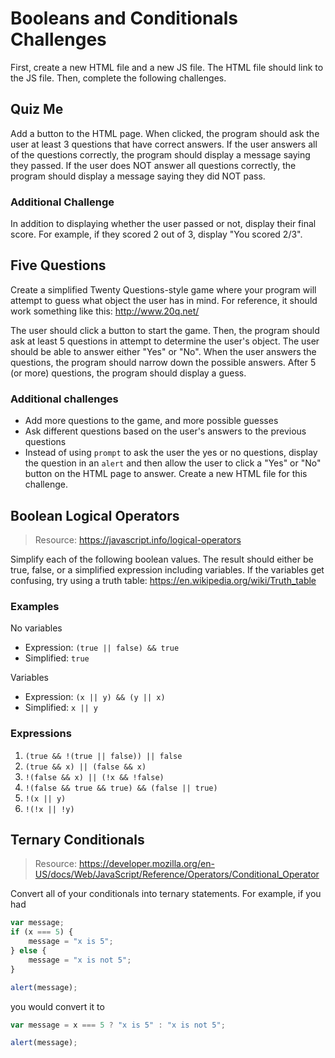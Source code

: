 # Booleans and Conditionals Challenges
First, create a new HTML file and a new JS file. The HTML file should link to the JS file. Then, complete the following challenges.

## Quiz Me
Add a button to the HTML page. When clicked, the program should ask the user at least 3 questions that have correct answers. If the user answers all of the questions correctly, the program should display a message saying they passed. If the user does NOT answer all questions correctly, the program should display a message saying they did NOT pass.

### Additional Challenge
In addition to displaying whether the user passed or not, display their final score. For example, if they scored 2 out of 3, display "You scored 2/3".

## Five Questions
Create a simplified Twenty Questions-style game where your program will attempt to guess what object the user has in mind. For reference, it should work something like this: http://www.20q.net/

The user should click a button to start the game. Then, the program should ask at least 5 questions in attempt to determine the user's object. The user should be able to answer either "Yes" or "No". When the user answers the questions, the program should narrow down the possible answers. After 5 (or more) questions, the program should display a guess.

### Additional challenges
- Add more questions to the game, and more possible guesses
- Ask different questions based on the user's answers to the previous questions
- Instead of using `prompt` to ask the user the yes or no questions, display the question in an `alert` and then allow the user to click a "Yes" or "No" button on the HTML page to answer. Create a new HTML file for this challenge.

## Boolean Logical Operators
>Resource: https://javascript.info/logical-operators

Simplify each of the following boolean values. The result should either be true, false, or a simplified expression including variables. If the variables get confusing, try using a truth table: https://en.wikipedia.org/wiki/Truth_table

### Examples
No variables
- Expression: `(true || false) && true`
- Simplified: `true`

Variables
- Expression: `(x || y) && (y || x)`
- Simplified: `x || y`

### Expressions
1. `(true && !(true || false)) || false`
2. `(true && x) || (false && x)`
3. `!(false && x) || (!x && !false)`
4. `!(false && true && true) && (false || true)`
5. `!(x || y)`
6. `!(!x || !y)`

## Ternary Conditionals
>Resource: https://developer.mozilla.org/en-US/docs/Web/JavaScript/Reference/Operators/Conditional_Operator

Convert all of your conditionals into ternary statements. For example, if you had

```javascript
var message;
if (x === 5) {
    message = "x is 5";
} else {
    message = "x is not 5";
}

alert(message);
```

you would convert it to

```javascript
var message = x === 5 ? "x is 5" : "x is not 5";

alert(message);
```